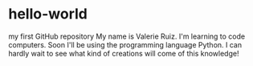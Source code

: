 # hello-world
my first GitHub repository
My name is Valerie Ruiz. I'm learning to code computers. Soon I'll be using the programming language Python. I can hardly wait to see what kind of creations will come of this knowledge!
